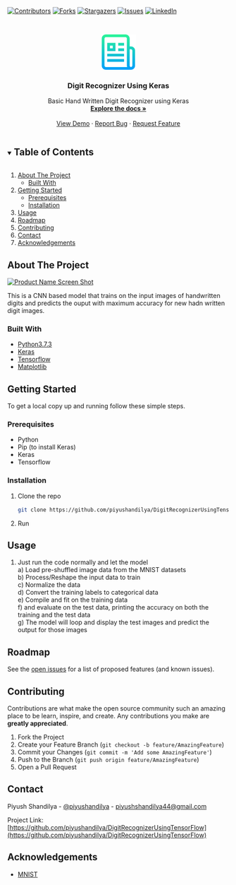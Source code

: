 <!--
*** Thanks for checking out the Best-README-Template. If you have a suggestion
*** that would make this better, please fork the repo and create a pull request
*** or simply open an issue with the tag "enhancement".
*** Thanks again! Now go create something AMAZING! :D
***
***
***
*** To avoid retyping too much info. Do a search and replace for the following:
*** piyushandilya, DigitRecognizerUsingTensorFlow, piyushandilya, piyushshandilya44@gmail.com, Digit Recognizer Using Keras, Basic Hand Written Digit Recognizer using Keras
-->



<!-- PROJECT SHIELDS -->
<!--
*** I'm using markdown "reference style" links for readability.
*** Reference links are enclosed in brackets [ ] instead of parentheses ( ).
*** See the bottom of this document for the declaration of the reference variables
*** for contributors-url, forks-url, etc. This is an optional, concise syntax you may use.
*** https://www.markdownguide.org/basic-syntax/#reference-style-links
-->
[![Contributors][contributors-shield]][contributors-url]
[![Forks][forks-shield]][forks-url]
[![Stargazers][stars-shield]][stars-url]
[![Issues][issues-shield]][issues-url]
[![LinkedIn][linkedin-shield]][linkedin-url]



<!-- PROJECT LOGO -->
<br />
<p align="center">
  <a href="https://github.com/piyushandilya/DigitRecognizerUsingTensorFlow">
    <img src="images/logo.png" alt="Logo" width="80" height="80">
  </a>

  <h3 align="center">Digit Recognizer Using Keras</h3>

  <p align="center">
    Basic Hand Written Digit Recognizer using Keras
    <br />
    <a href="https://github.com/piyushandilya/DigitRecognizerUsingTensorFlow"><strong>Explore the docs »</strong></a>
    <br />
    <br />
    <a href="https://github.com/piyushandilya/DigitRecognizerUsingTensorFlow">View Demo</a>
    ·
    <a href="https://github.com/piyushandilya/DigitRecognizerUsingTensorFlow/issues">Report Bug</a>
    ·
    <a href="https://github.com/piyushandilya/DigitRecognizerUsingTensorFlow/issues">Request Feature</a>
  </p>
</p>



<!-- TABLE OF CONTENTS -->
<details open="open">
  <summary><h2 style="display: inline-block">Table of Contents</h2></summary>
  <ol>
    <li>
      <a href="#about-the-project">About The Project</a>
      <ul>
        <li><a href="#built-with">Built With</a></li>
      </ul>
    </li>
    <li>
      <a href="#getting-started">Getting Started</a>
      <ul>
        <li><a href="#prerequisites">Prerequisites</a></li>
        <li><a href="#installation">Installation</a></li>
      </ul>
    </li>
    <li><a href="#usage">Usage</a></li>
    <li><a href="#roadmap">Roadmap</a></li>
    <li><a href="#contributing">Contributing</a></li>
    <li><a href="#contact">Contact</a></li>
    <li><a href="#acknowledgements">Acknowledgements</a></li>
  </ol>
</details>



<!-- ABOUT THE PROJECT -->
## About The Project

[![Product Name Screen Shot][product-screenshot]](https://github.com/piyushandilya/DigitRecognizerUsingTensorFlow/blob/main/DigitRecognizer.jpg?raw=true)

This is a CNN based model that trains on the input images of handwritten digits and predicts the ouput with maximum accuracy for new hadn written digit images.

### Built With

* [Python3.7.3](https://www.python.org/downloads/)
* [Keras](https://keras.io/)
* [Tensorflow](https://www.tensorflow.org/)
* [Matplotlib](https://matplotlib.org/)



<!-- GETTING STARTED -->
## Getting Started

To get a local copy up and running follow these simple steps.

### Prerequisites


* Python
* Pip (to install Keras)
* Keras
* Tensorflow
<!--  ```sh
  npm install npm@latest -g
  ```
-->

### Installation

1. Clone the repo
   ```sh
   git clone https://github.com/piyushandilya/DigitRecognizerUsingTensorFlow.git
   ```
2. Run
<!--   ```sh
   npm install
   ```
-->


<!-- USAGE EXAMPLES -->
## Usage

1. Just run the code normally and let the model<br>
  a) Load pre-shuffled image data from the MNIST datasets<br>
  b) Process/Reshape the input data to train<br>
  c) Normalize the data<br>
  d) Convert the training labels to categorical data<br>
  e) Compile and fit on the training data<br>
  f) and evaluate on the test data, printing the accuracy on both the training and the test data<br>
  g) The model will loop and display the test images and predict the output for those images<br>



<!-- ROADMAP -->
## Roadmap

See the [open issues](https://github.com/piyushandilya/DigitRecognizerUsingTensorFlow/issues) for a list of proposed features (and known issues).



<!-- CONTRIBUTING -->
## Contributing

Contributions are what make the open source community such an amazing place to be learn, inspire, and create. Any contributions you make are **greatly appreciated**.

1. Fork the Project
2. Create your Feature Branch (`git checkout -b feature/AmazingFeature`)
3. Commit your Changes (`git commit -m 'Add some AmazingFeature'`)
4. Push to the Branch (`git push origin feature/AmazingFeature`)
5. Open a Pull Request


<!-- CONTACT -->
## Contact

Piyush Shandilya - [@piyushandilya](https://twitter.com/piyushandilya) - piyushshandilya44@gmail.com

Project Link: [https://github.com/piyushandilya/DigitRecognizerUsingTensorFlow](https://github.com/piyushandilya/DigitRecognizerUsingTensorFlow)



<!-- ACKNOWLEDGEMENTS -->
## Acknowledgements

* [MNIST](http://yann.lecun.com/exdb/mnist/)





<!-- MARKDOWN LINKS & IMAGES -->
<!-- https://www.markdownguide.org/basic-syntax/#reference-style-links -->
[contributors-shield]: https://img.shields.io/github/contributors/piyushandilya/repo.svg?style=for-the-badge
[contributors-url]: https://github.com/piyushandilya/DigitRecognizerUsingTensorFlow/graphs/contributors
[forks-shield]: https://img.shields.io/github/forks/piyushandilya/repo.svg?style=for-the-badge
[forks-url]: https://github.com/piyushandilya/DigitRecognizerUsingTensorFlow/network/members
[stars-shield]: https://img.shields.io/github/stars/piyushandilya/repo.svg?style=for-the-badge
[stars-url]: https://github.com/piyushandilya/DigitRecognizerUsingTensorFlow/stargazers
[issues-shield]: https://img.shields.io/github/issues/piyushandilya/repo.svg?style=for-the-badge
[issues-url]: https://github.com/piyushandilya/DigitRecognizerUsingTensorFlow/issues
[linkedin-shield]: https://img.shields.io/badge/-LinkedIn-black.svg?style=for-the-badge&logo=linkedin&colorB=555
[linkedin-url]: https://linkedin.com/in/piyush-shandilya-7b857577
[product-screenshot]: images/DigitRecognizer.jpg
